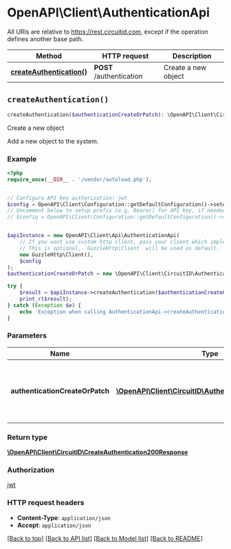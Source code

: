 # OpenAPI\Client\AuthenticationApi

All URIs are relative to https://rest.circuitid.com, except if the operation defines another base path.

| Method | HTTP request | Description |
| ------------- | ------------- | ------------- |
| [**createAuthentication()**](AuthenticationApi.md#createAuthentication) | **POST** /authentication | Create a new object |


## `createAuthentication()`

```php
createAuthentication($authenticationCreateOrPatch): \OpenAPI\Client\CircuitID\CreateAuthentication200Response
```

Create a new object

Add a new object to the system.

### Example

```php
<?php
require_once(__DIR__ . '/vendor/autoload.php');


// Configure API key authorization: jwt
$config = OpenAPI\Client\Configuration::getDefaultConfiguration()->setApiKey('Authorization', 'YOUR_API_KEY');
// Uncomment below to setup prefix (e.g. Bearer) for API key, if needed
// $config = OpenAPI\Client\Configuration::getDefaultConfiguration()->setApiKeyPrefix('Authorization', 'Bearer');


$apiInstance = new OpenAPI\Client\Api\AuthenticationApi(
    // If you want use custom http client, pass your client which implements `GuzzleHttp\ClientInterface`.
    // This is optional, `GuzzleHttp\Client` will be used as default.
    new GuzzleHttp\Client(),
    $config
);
$authenticationCreateOrPatch = new \OpenAPI\Client\CircuitID\AuthenticationCreateOrPatch(); // \OpenAPI\Client\CircuitID\AuthenticationCreateOrPatch | The JSON object that will be posted to the REST API endpoint.

try {
    $result = $apiInstance->createAuthentication($authenticationCreateOrPatch);
    print_r($result);
} catch (Exception $e) {
    echo 'Exception when calling AuthenticationApi->createAuthentication: ', $e->getMessage(), PHP_EOL;
}
```

### Parameters

| Name | Type | Description  | Notes |
| ------------- | ------------- | ------------- | ------------- |
| **authenticationCreateOrPatch** | [**\OpenAPI\Client\CircuitID\AuthenticationCreateOrPatch**](../Model/AuthenticationCreateOrPatch.md)| The JSON object that will be posted to the REST API endpoint. | |

### Return type

[**\OpenAPI\Client\CircuitID\CreateAuthentication200Response**](../Model/CreateAuthentication200Response.md)

### Authorization

[jwt](../../README.md#jwt)

### HTTP request headers

- **Content-Type**: `application/json`
- **Accept**: `application/json`

[[Back to top]](#) [[Back to API list]](../../README.md#endpoints)
[[Back to Model list]](../../README.md#models)
[[Back to README]](../../README.md)
